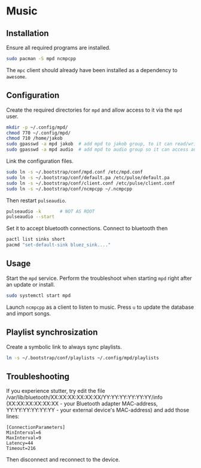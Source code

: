 # Music

## Installation

Ensure all required programs are installed.

```sh
sudo pacman -S mpd ncmpcpp
```

The `mpc` client should already have been installed as a dependency to `awesome`.

## Configuration

Create the required directories for `mpd` and allow access to it via the `mpd` user.

```sh
mkdir -p ~/.config/mpd/
chmod 770 ~/.config/mpd/
chmod 710 /home/jakob
sudo gpasswd -a mpd jakob  # add mpd to jakob group, to it can read/write .config/mpd and read home
sudo gpasswd -a mpd audio  # add mpd to audio group so it can access audio hardware
```

Link the configuration files.

```sh
sudo ln -s ~/.bootstrap/conf/mpd.conf /etc/mpd.conf
sudo ln -s ~/.bootstrap/conf/default.pa /etc/pulse/default.pa
sudo ln -s ~/.bootstrap/conf/client.conf /etc/pulse/client.conf
sudo ln -s ~/.bootstrap/conf/ncmpcpp ~/.ncmpcpp
```

Then restart `pulseaudio`.

```sh
pulseaudio -k       # NOT AS ROOT
pulseaudio --start
```

Set it to accept bluetooth connections. Connect to bluetooth then

```sh
pactl list sinks short
pacmd "set-default-sink bluez_sink...."
```

## Usage

Start the `mpd` service. Perform the troubleshoot when starting `mpd` right after an update or
install.

```sh
sudo systemctl start mpd
```

Launch `ncmpcpp` as a client to listen to music. Press `u` to update the database and import songs.

## Playlist synchrosization

Create a symbolic link to always sync playlists.

```sh
ln -s ~/.bootstrap/conf/playlists ~/.config/mpd/playlists
```

## Troubleshooting

If you experience stutter, try edit the file
/var/lib/bluetooth/XX:XX:XX:XX:XX:XX/YY:YY:YY:YY:YY:YY/info (XX:XX:XX:XX:XX:XX - your Bluetooth
adapter MAC-address, YY:YY:YY:YY:YY:YY - your external device's MAC-address) and add those lines:

```
[ConnectionParameters]
MinInterval=6
MaxInterval=9
Latency=44
Timeout=216
```

Then disconnect and reconnect to the device.

